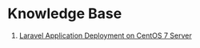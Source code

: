 # Knowledge Base
1. [Laravel Application Deployment on CentOS 7 Server](../laravel-deployment-on-CentOS7.md)